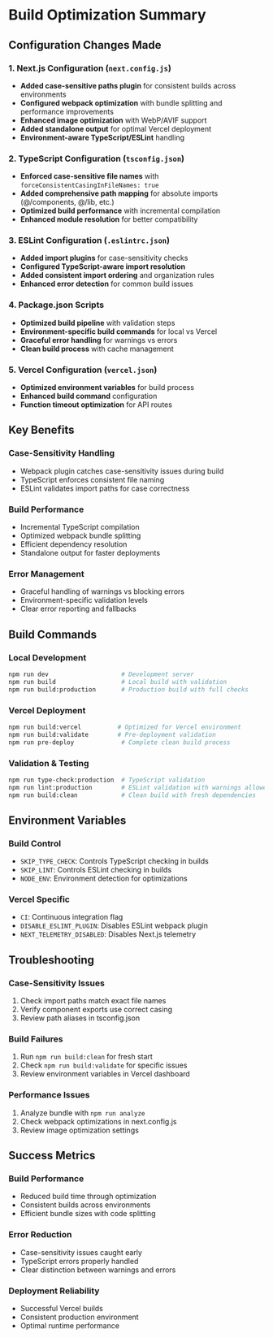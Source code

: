 # Build Optimization Summary

## Configuration Changes Made

### 1. Next.js Configuration (`next.config.js`)
- **Added case-sensitive paths plugin** for consistent builds across environments
- **Configured webpack optimization** with bundle splitting and performance improvements
- **Enhanced image optimization** with WebP/AVIF support
- **Added standalone output** for optimal Vercel deployment
- **Environment-aware TypeScript/ESLint** handling

### 2. TypeScript Configuration (`tsconfig.json`)
- **Enforced case-sensitive file names** with `forceConsistentCasingInFileNames: true`
- **Added comprehensive path mapping** for absolute imports (@/components, @/lib, etc.)
- **Optimized build performance** with incremental compilation
- **Enhanced module resolution** for better compatibility

### 3. ESLint Configuration (`.eslintrc.json`)
- **Added import plugins** for case-sensitivity checks
- **Configured TypeScript-aware import resolution**
- **Added consistent import ordering** and organization rules
- **Enhanced error detection** for common build issues

### 4. Package.json Scripts
- **Optimized build pipeline** with validation steps
- **Environment-specific build commands** for local vs Vercel
- **Graceful error handling** for warnings vs errors
- **Clean build process** with cache management

### 5. Vercel Configuration (`vercel.json`)
- **Optimized environment variables** for build process
- **Enhanced build command** configuration
- **Function timeout optimization** for API routes

## Key Benefits

### Case-Sensitivity Handling
- Webpack plugin catches case-sensitivity issues during build
- TypeScript enforces consistent file naming
- ESLint validates import paths for case correctness

### Build Performance
- Incremental TypeScript compilation
- Optimized webpack bundle splitting
- Efficient dependency resolution
- Standalone output for faster deployments

### Error Management
- Graceful handling of warnings vs blocking errors
- Environment-specific validation levels
- Clear error reporting and fallbacks

## Build Commands

### Local Development
```bash
npm run dev                    # Development server
npm run build                  # Local build with validation
npm run build:production       # Production build with full checks
```

### Vercel Deployment
```bash
npm run build:vercel          # Optimized for Vercel environment
npm run build:validate        # Pre-deployment validation
npm run pre-deploy             # Complete clean build process
```

### Validation & Testing
```bash
npm run type-check:production  # TypeScript validation
npm run lint:production        # ESLint validation with warnings allowed
npm run build:clean            # Clean build with fresh dependencies
```

## Environment Variables

### Build Control
- `SKIP_TYPE_CHECK`: Controls TypeScript checking in builds
- `SKIP_LINT`: Controls ESLint checking in builds
- `NODE_ENV`: Environment detection for optimizations

### Vercel Specific
- `CI`: Continuous integration flag
- `DISABLE_ESLINT_PLUGIN`: Disables ESLint webpack plugin
- `NEXT_TELEMETRY_DISABLED`: Disables Next.js telemetry

## Troubleshooting

### Case-Sensitivity Issues
1. Check import paths match exact file names
2. Verify component exports use correct casing
3. Review path aliases in tsconfig.json

### Build Failures
1. Run `npm run build:clean` for fresh start
2. Check `npm run build:validate` for specific issues
3. Review environment variables in Vercel dashboard

### Performance Issues
1. Analyze bundle with `npm run analyze`
2. Check webpack optimizations in next.config.js
3. Review image optimization settings

## Success Metrics

### Build Performance
- Reduced build time through optimization
- Consistent builds across environments
- Efficient bundle sizes with code splitting

### Error Reduction
- Case-sensitivity issues caught early
- TypeScript errors properly handled
- Clear distinction between warnings and errors

### Deployment Reliability
- Successful Vercel builds
- Consistent production environment
- Optimal runtime performance